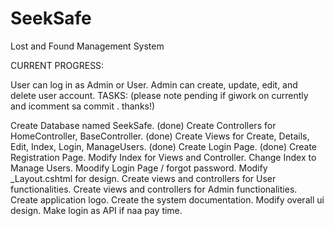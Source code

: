 # SeekSafe
Lost and Found Management System

CURRENT PROGRESS:

User can log in as Admin or User.
Admin can create, update, edit, and delete user account.
TASKS: (please note pending if giwork on currently and icomment sa commit . thanks!)

Create Database named SeekSafe. (done)
Create Controllers for HomeController, BaseController. (done)
Create Views for Create, Details, Edit, Index, Login, ManageUsers. (done)
Create Login Page. (done)
Create Registration Page.
Modify Index for Views and Controller.
Change Index to Manage Users.
Moodify Login Page / forgot password.
Modify _Layout.cshtml for design.
Create views and controllers for User functionalities.
Create views and controllers for Admin functionalities.
Create application logo.
Create the system documentation.
Modify overall ui design.
Make login as API if naa pay time.

